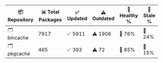 | 📦 Repository | 📊 Total Packages | ✅ Updated | ⚠️ Outdated | 💚 Healthy % | 🔴 Stale % |
|---------------|-------------------|------------|-------------|-------------|------------|
| 🗂️ bincache | 7817 | ✅ 5911 | ⚠️ 1906 | 💚 76% | 🔴 24% |
| 🗂️ pkgcache | 465 | ✅ 393 | ⚠️ 72 | 💚 85% | 🔴 15% |
